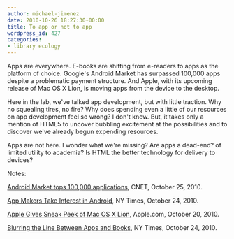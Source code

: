 ```yaml
---
author: michael-jimenez
date: 2010-10-26 18:27:30+00:00
title: To app or not to app
wordpress_id: 427
categories:
- library ecology
---
```


Apps are everywhere. E-books are shifting from e-readers to apps as the platform of choice. Google's Android Market has surpassed 100,000 apps despite a problematic payment structure. And Apple, with its upcoming release of Mac OS X Lion, is moving apps from the device to the desktop.

Here in the lab, we've talked app development, but with little traction. Why no squealing tires, no fire? Why does spending even a little of our resources on app development feel so wrong? I don't know. But, it takes only a mention of HTML5 to uncover bubbling excitement at the possibilities and to discover we've already begun expending resources.

Apps are not here. I wonder what we're missing? Are apps a dead-end? of limited utility to academia? Is HTML the better technology for delivery to devices?

Notes:

[Android Market tops 100,000 applications](http://news.cnet.com/8301-30684_3-20020616-265.html), CNET, October 25, 2010.

[App Makers Take Interest in Android](http://www.nytimes.com/2010/10/25/technology/25android.html), NY Times, October 24, 2010.

[Apple Gives Sneak Peek of Mac OS X Lion](http://www.apple.com/macosx/lion/), Apple.com, October 20, 2010.

[Blurring the Line Between Apps and Books](http://www.nytimes.com/2010/10/25/business/media/25link.html), NY Times, October 24, 2010.
